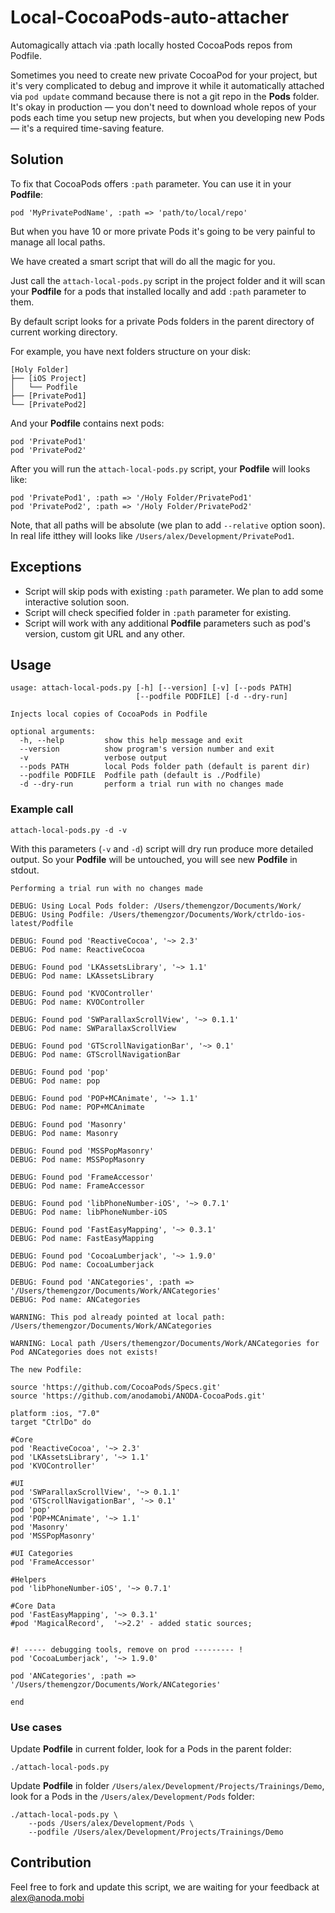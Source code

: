 Local-CocoaPods-auto-attacher
=============================

Automagically attach via :path locally hosted CocoaPods repos from Podfile.

Sometimes you need to create new private CocoaPod for your project, but it's very complicated to debug and improve it while it automatically attached via `pod update` command because there is not a git repo in the __Pods__ folder. It's okay in production — you don't need to download whole repos of your pods each time you setup new projects, but when you developing new Pods — it's a required time-saving feature.

Solution
--------


To fix that CocoaPods offers `:path` parameter. You can use it in your __Podfile__:
```
pod 'MyPrivatePodName', :path => 'path/to/local/repo'
```

But when you have 10 or more private Pods it's going to be very painful to manage all local paths.

We have created a smart script that will do all the magic for you.

Just call the `attach-local-pods.py` script in the project folder and it will scan your __Podfile__ for a pods that installed locally and add `:path` parameter to them.

By default script looks for a private Pods folders in the parent directory of current working directory.

For example, you have next folders structure on your disk:

```
[Holy Folder]
├── [iOS Project]
│   └── Podfile
├── [PrivatePod1]
└── [PrivatePod2]
```

And your __Podfile__ contains next pods:

```
pod 'PrivatePod1'
pod 'PrivatePod2'
```

After you will run the `attach-local-pods.py` script, your __Podfile__ will looks like:

```
pod 'PrivatePod1', :path => '/Holy Folder/PrivatePod1'
pod 'PrivatePod2', :path => '/Holy Folder/PrivatePod2'
```

Note, that all paths will be absolute (we plan to add `--relative` option soon). In real life itthey will looks like `/Users/alex/Development/PrivatePod1`.

Exceptions
----------

* Script will skip pods with existing `:path` parameter. We plan to add some interactive solution soon.
* Script will check specified folder in `:path` parameter for existing.
* Script will work with any additional __Podfile__ parameters such as pod's version, custom git URL and any other.

Usage
-----

```
usage: attach-local-pods.py [-h] [--version] [-v] [--pods PATH]
                            [--podfile PODFILE] [-d --dry-run]

Injects local copies of CocoaPods in Podfile

optional arguments:
  -h, --help         show this help message and exit
  --version          show program's version number and exit
  -v                 verbose output
  --pods PATH        local Pods folder path (default is parent dir)
  --podfile PODFILE  Podfile path (default is ./Podfile)
  -d --dry-run       perform a trial run with no changes made
```

### Example call

```
attach-local-pods.py -d -v
```

With this parameters (`-v` and `-d`) script will dry run produce more detailed output. So your __Podfile__ will be untouched, you will see new __Podfile__ in stdout.

```
Performing a trial run with no changes made

DEBUG: Using Local Pods folder: /Users/themengzor/Documents/Work/
DEBUG: Using Podfile: /Users/themengzor/Documents/Work/ctrldo-ios-latest/Podfile

DEBUG: Found pod 'ReactiveCocoa', '~> 2.3'
DEBUG: Pod name: ReactiveCocoa

DEBUG: Found pod 'LKAssetsLibrary', '~> 1.1'
DEBUG: Pod name: LKAssetsLibrary

DEBUG: Found pod 'KVOController'
DEBUG: Pod name: KVOController

DEBUG: Found pod 'SWParallaxScrollView', '~> 0.1.1'
DEBUG: Pod name: SWParallaxScrollView

DEBUG: Found pod 'GTScrollNavigationBar', '~> 0.1'
DEBUG: Pod name: GTScrollNavigationBar

DEBUG: Found pod 'pop'
DEBUG: Pod name: pop

DEBUG: Found pod 'POP+MCAnimate', '~> 1.1'
DEBUG: Pod name: POP+MCAnimate

DEBUG: Found pod 'Masonry'
DEBUG: Pod name: Masonry

DEBUG: Found pod 'MSSPopMasonry'
DEBUG: Pod name: MSSPopMasonry

DEBUG: Found pod 'FrameAccessor'
DEBUG: Pod name: FrameAccessor

DEBUG: Found pod 'libPhoneNumber-iOS', '~> 0.7.1'
DEBUG: Pod name: libPhoneNumber-iOS

DEBUG: Found pod 'FastEasyMapping', '~> 0.3.1'
DEBUG: Pod name: FastEasyMapping

DEBUG: Found pod 'CocoaLumberjack', '~> 1.9.0'
DEBUG: Pod name: CocoaLumberjack

DEBUG: Found pod 'ANCategories', :path => '/Users/themengzor/Documents/Work/ANCategories'
DEBUG: Pod name: ANCategories

WARNING: This pod already pointed at local path: /Users/themengzor/Documents/Work/ANCategories

WARNING: Local path /Users/themengzor/Documents/Work/ANCategories for Pod ANCategories does not exists!

The new Podfile:

source 'https://github.com/CocoaPods/Specs.git'
source 'https://github.com/anodamobi/ANODA-CocoaPods.git'

platform :ios, "7.0"
target "CtrlDo" do

#Core
pod 'ReactiveCocoa', '~> 2.3'
pod 'LKAssetsLibrary', '~> 1.1'
pod 'KVOController'

#UI
pod 'SWParallaxScrollView', '~> 0.1.1'
pod 'GTScrollNavigationBar', '~> 0.1'
pod 'pop'
pod 'POP+MCAnimate', '~> 1.1'
pod 'Masonry'
pod 'MSSPopMasonry'

#UI Categories
pod 'FrameAccessor'

#Helpers
pod 'libPhoneNumber-iOS', '~> 0.7.1'

#Core Data
pod 'FastEasyMapping', '~> 0.3.1'
#pod 'MagicalRecord',  '~>2.2' - added static sources;


#! ----- debugging tools, remove on prod --------- !
pod 'CocoaLumberjack', '~> 1.9.0'

pod 'ANCategories', :path => '/Users/themengzor/Documents/Work/ANCategories'

end
```

### Use cases

Update __Podfile__ in current folder, look for a Pods in the parent folder:

```
./attach-local-pods.py
```

Update __Podfile__ in folder `/Users/alex/Development/Projects/Trainings/Demo`, look for a Pods in the `/Users/alex/Development/Pods` folder:

```
./attach-local-pods.py \
    --pods /Users/alex/Development/Pods \
    --podfile /Users/alex/Development/Projects/Trainings/Demo
```

Contribution
------------

Feel free to fork and update this script, we are waiting for your feedback at alex@anoda.mobi